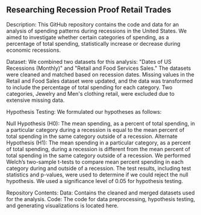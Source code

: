 ## Researching Recession Proof Retail Trades

Description:
This GitHub repository contains the code and data for an analysis of spending patterns during recessions in the United States. We aimed to investigate whether certain categories of spending, as a percentage of total spending, statistically increase or decrease during economic recessions.

Dataset:
We combined two datasets for this analysis: "Dates of US Recessions (Monthly)" and "Retail and Food Services Sales." The datasets were cleaned and matched based on recession dates. Missing values in the Retail and Food Sales dataset were updated, and the data was transformed to include the percentage of total spending for each category. Two categories, Jewelry and Men's clothing retail, were excluded due to extensive missing data.

Hypothesis Testing:
We formulated our hypotheses as follows:

Null Hypothesis (H0): The mean spending, as a percent of total spending, in a particular category during a recession is equal to the mean percent of total spending in the same category outside of a recession.
Alternate Hypothesis (H1): The mean spending in a particular category, as a percent of total spending, during a recession is different from the mean percent of total spending in the same category outside of a recession.
We performed Welch’s two-sample t-tests to compare mean percent spending in each category during and outside of a recession. The test results, including test statistics and p-values, were used to determine if we could reject the null hypothesis. We used a significance level of 0.05 for hypothesis testing.

Repository Contents:
Data: Contains the cleaned and merged datasets used for the analysis.
Code: The code for data preprocessing, hypothesis testing, and generating visualizations is located here.
